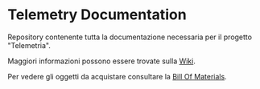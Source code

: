 # Telemetry Documentation
Repository contenente tutta la documentazione necessaria per il progetto "Telemetria".

Maggiori informazioni possono essere trovate sulla [Wiki](https://github.com/metis-vela-unipd/telemetry-documentation/wiki).

Per vedere gli oggetti da acquistare consultare la [Bill Of Materials](https://github.com/metis-vela-unipd/telemetry-documentation/blob/master/BOM.md).
